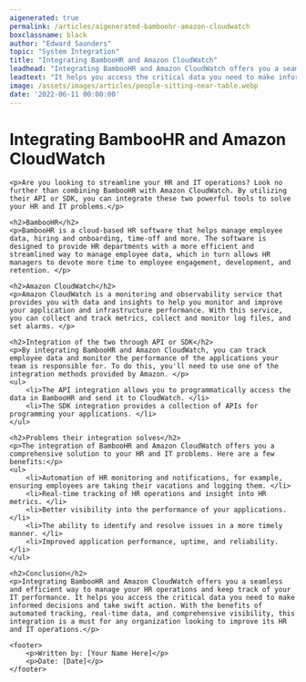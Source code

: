 ```yaml
---
aigenerated: true
permalink: /articles/aigenerated-bamboohr-amazon-cloudwatch
boxclassname: black
author: "Edward Saunders"
topic: "System Integration"
title: "Integrating BambooHR and Amazon CloudWatch"
leadhead: "Integrating BambooHR and Amazon CloudWatch offers you a seamless and efficient way to manage your HR operations and keep track of your IT performance"
leadtext: "It helps you access the critical data you need to make informed decisions and take swift action. With the benefits of automated tracking, real-time data, and comprehensive visibility, this integration is a must for any organization looking to improve its HR and IT operations."
image: /assets/images/articles/people-sitting-near-table.webp
date: '2022-06-11 00:00:00'
---
```

<div class="arttext">	<h1>Integrating BambooHR and Amazon CloudWatch</h1>
	
	<p>Are you looking to streamline your HR and IT operations? Look no further than combining BambooHR with Amazon CloudWatch. By utilizing their API or SDK, you can integrate these two powerful tools to solve your HR and IT problems.</p>
	
	<h2>BambooHR</h2>
	<p>BambooHR is a cloud-based HR software that helps manage employee data, hiring and onboarding, time-off and more. The software is designed to provide HR departments with a more efficient and streamlined way to manage employee data, which in turn allows HR managers to devote more time to employee engagement, development, and retention. </p>
	
	<h2>Amazon CloudWatch</h2>
	<p>Amazon CloudWatch is a monitoring and observability service that provides you with data and insights to help you monitor and improve your application and infrastructure performance. With this service, you can collect and track metrics, collect and monitor log files, and set alarms. </p>
	
	<h2>Integration of the two through API or SDK</h2>
	<p>By integrating BambooHR and Amazon CloudWatch, you can track employee data and monitor the performance of the applications your team is responsible for. To do this, you'll need to use one of the integration methods provided by Amazon. </p>
	<ul>
		<li>The API integration allows you to programmatically access the data in BambooHR and send it to CloudWatch. </li>
		<li>The SDK integration provides a collection of APIs for programming your applications. </li>
	</ul>
	
	<h2>Problems their integration solves</h2>
	<p>The integration of BambooHR and Amazon CloudWatch offers you a comprehensive solution to your HR and IT problems. Here are a few benefits:</p>
	<ul>
		<li>Automation of HR monitoring and notifications, for example, ensuring employees are taking their vacations and logging them. </li>
		<li>Real-time tracking of HR operations and insight into HR metrics. </li>
		<li>Better visibility into the performance of your applications. </li>
		<li>The ability to identify and resolve issues in a more timely manner. </li>
		<li>Improved application performance, uptime, and reliability. </li>
	</ul>

	<h2>Conclusion</h2>
	<p>Integrating BambooHR and Amazon CloudWatch offers you a seamless and efficient way to manage your HR operations and keep track of your IT performance. It helps you access the critical data you need to make informed decisions and take swift action. With the benefits of automated tracking, real-time data, and comprehensive visibility, this integration is a must for any organization looking to improve its HR and IT operations.</p>
	
	<footer>
		<p>Written by: [Your Name Here]</p>
		<p>Date: [Date]</p>
	</footer>

</div>